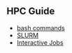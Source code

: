 ## HPC Guide

+ [bash commands](bash_commands.md)
+ [SLURM](slurm.md)
+ [Interactive Jobs](interactive_jobs.md)
